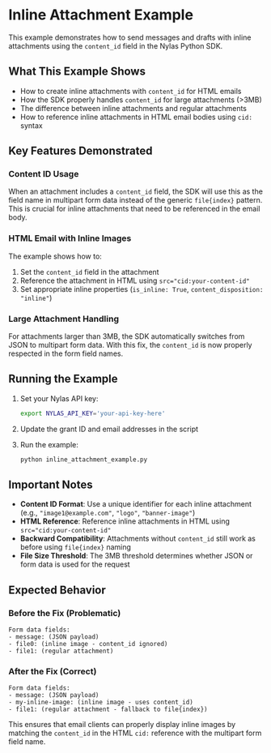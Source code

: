 # Inline Attachment Example

This example demonstrates how to send messages and drafts with inline attachments using the `content_id` field in the Nylas Python SDK.

## What This Example Shows

- How to create inline attachments with `content_id` for HTML emails
- How the SDK properly handles `content_id` for large attachments (>3MB)
- The difference between inline attachments and regular attachments
- How to reference inline attachments in HTML email bodies using `cid:` syntax

## Key Features Demonstrated

### Content ID Usage
When an attachment includes a `content_id` field, the SDK will use this as the field name in multipart form data instead of the generic `file{index}` pattern. This is crucial for inline attachments that need to be referenced in the email body.

### HTML Email with Inline Images
The example shows how to:
1. Set the `content_id` field in the attachment
2. Reference the attachment in HTML using `src="cid:your-content-id"`
3. Set appropriate inline properties (`is_inline: True`, `content_disposition: "inline"`)

### Large Attachment Handling
For attachments larger than 3MB, the SDK automatically switches from JSON to multipart form data. With this fix, the `content_id` is now properly respected in the form field names.

## Running the Example

1. Set your Nylas API key:
   ```bash
   export NYLAS_API_KEY='your-api-key-here'
   ```

2. Update the grant ID and email addresses in the script

3. Run the example:
   ```bash
   python inline_attachment_example.py
   ```

## Important Notes

- **Content ID Format**: Use a unique identifier for each inline attachment (e.g., `"image1@example.com"`, `"logo"`, `"banner-image"`)
- **HTML Reference**: Reference inline attachments in HTML using `src="cid:your-content-id"`
- **Backward Compatibility**: Attachments without `content_id` still work as before using `file{index}` naming
- **File Size Threshold**: The 3MB threshold determines whether JSON or form data is used for the request

## Expected Behavior

### Before the Fix (Problematic)
```
Form data fields:
- message: (JSON payload)
- file0: (inline image - content_id ignored)
- file1: (regular attachment)
```

### After the Fix (Correct)
```
Form data fields:
- message: (JSON payload)
- my-inline-image: (inline image - uses content_id)
- file1: (regular attachment - fallback to file{index})
```

This ensures that email clients can properly display inline images by matching the `content_id` in the HTML `cid:` reference with the multipart form field name.
